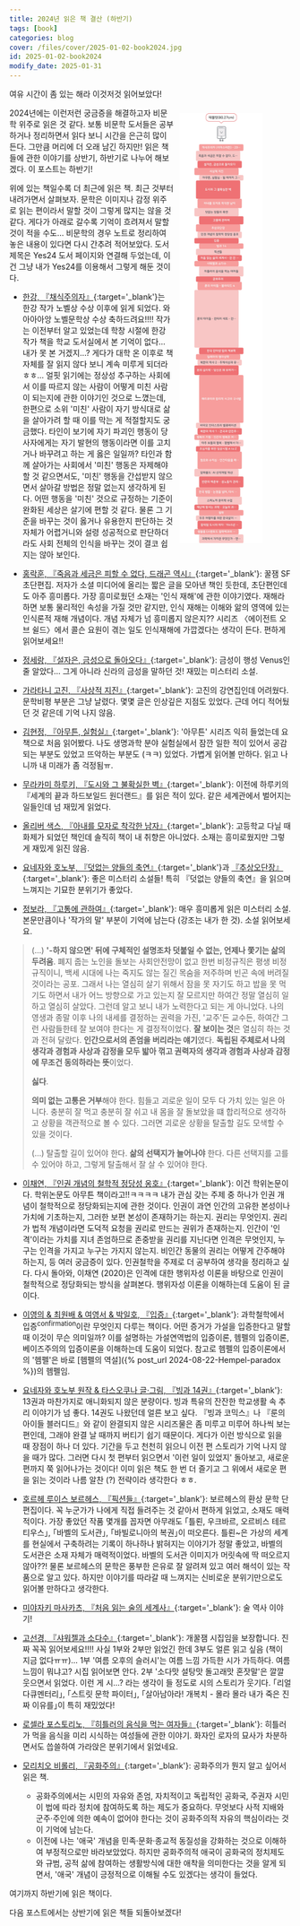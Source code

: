 ```yaml
---
title: 2024년 읽은 책 결산 (하반기)
tags: [book]
categories: blog
cover: /files/cover/2025-01-02-book2024.jpg
id: 2025-01-02-book2024
modify_date: 2025-01-31
---
```

여유 시간이 좀 있는 해라 이것저것 읽어보았다!

<style>
img{
    float: right;
    margin: 0.8em;
}
    </style>

<p align="right">
    <figure>
        <a href="/files/img/2024readings.jpg" data-lightbox="vis">
  			<img src="/files/img/2024readings.jpg" width="35%">
        </a>
    </figure>
</p>

2024년에는 이런저런 궁금증을 해결하고자 비문학 위주로 읽은 것 같다. 보통 비문학 도서들은 공부하거나 정리하면서 읽다 보니 시간을 은근히 많이 든다. 그만큼 머리에 더 오래 남긴 하지만! 읽은 책들에 관한 이야기를 상반기, 하반기로 나누어 해보겠다. 이 포스트는 하반기! <!--more-->
 
위에 있는 책일수록 더 최근에 읽은 책. 최근 것부터 내려가면서 살펴보자. 문학은 이미지나 감정 위주로 읽는 편이라서 말할 것이 그렇게 많지는 않을 것 같다. 게다가 아래로 갈수록 기억이 흐려져서 말할 것이 적을 수도… 비문학의 경우 노트로 정리하여 놓은 내용이 있다면 다시 간추려 적어보았다. 도서 제목은 Yes24 도서 페이지와 연결해 두었는데, 이건 그냥 내가 Yes24를 이용해서 그렇게 해둔 것이다. 

- [한강, 『채식주의자』](https://www.yes24.com/Product/Goods/108422348){:target='_blank'}는 한강 작가 노벨상 수상 이후에 읽게 되었다. 와아아아앙 노벨문학상 수상 축하드려요!!!! 작가는 이전부터 알고 있었는데 학창 시절에 한강 작가 책을 학교 도서실에서 본 기억이 없다… 내가 못 본 거겠지…? 게다가 대학 온 이후로 책 자체를 잘 읽지 않다 보니 계속 미루게 되더라 ㅎㅎ… 얼핏 읽기에는 정상성 추구하는 사회에서 이를 따르지 않는 사람이 어떻게 미친 사람이 되는지에 관한 이야기인 것으로 느꼈는데, 한편으로 소위 '미친' 사람이 자기 방식대로 삶을 살아가려 할 때 이를 막는 게 적절할지도 궁금했다. 타인이 보기에 자기 파괴인 행동이 당사자에게는 자기 발현의 행동이라면 이를 고치거나 바꾸려고 하는 게 옳은 일일까? 타인과 함께 살아가는 사회에서 '미친' 행동은 자제해야 할 것 같으면서도, '미친' 행동을 간섭받지 않으면서 살아갈 방법은 정말 없는지 생각하게 된다. 어떤 행동을 '미친' 것으로 규정하는 기준이 완화된 세상은 살기에 편할 것 같다. 물론 그 기준을 바꾸는 것이 옳거나 유용한지 판단하는 것 자체가 어렵거니와 설령 성공적으로 판단하더라도 사회 전체의 인식을 바꾸는 것이 결코 쉽지는 않아 보인다.

- [홍락훈, 『죽음과 세금은 피할 수 없다, 드래곤 역시』](https://www.yes24.com/Product/Goods/122308224){:target='_blank'}: 꿀잼 SF 초단편집. 저자가 소셜 미디어에 올리는 짧은 글을 모아낸 책인 듯한데, 초단편인데도 아주 흥미롭다. 가장 흥미로웠던 소재는 '인식 재해'에 관한 이야기였다. 재해라 하면 보통 물리적인 속성을 가질 것만 같지만, 인식 재해는 이해와 앎의 영역에 있는 인식론적 재해 개념이다. 개념 자체가 넘 흥미롭지 않은지?? 시리즈 〈에이전트 오브 쉴드〉에서 콜슨 요원이 겪는 일도 인식재해에 가깝겠다는 생각이 든다. 편하게 읽어보세요!!

- [정세랑, 『설자은, 금성으로 돌아오다』](https://www.yes24.com/Product/Goods/122944333){:target='_blank'}: 금성이 행성 Venus인 줄 알았다… 그게 아니라 신라의 금성을 말하던 것! 재밌는 미스터리 소설.

- [가라타니 고진, 『사상적 지진』](https://www.yes24.com/Product/Goods/89641726){:target='_blank'}: 고진의 강연집인데 어려웠다. 문학비평 부분은 그냥 날렸다. 몇몇 글은 인상깊은 지점도 있었다. 근데 어디 적어뒀던 것 같은데 기억 나지 않음.

- [김현정, 『아무튼, 실험실』](https://www.yes24.com/Product/Goods/126520656){:target='_blank'}: '아무튼' 시리즈 익히 들었는데 요 책으로 처음 읽어봤다. 나도 생명과학 분야 실험실에서 잠깐 일한 적이 있어서 공감되는 부분도 있었고 뜨악하는 부분도 (ㅋㅋ) 있었다. 가볍게 읽어볼 만하다. 읽고 나니까 내 미래가 좀 걱정됨ㅠ. 

- [무라카미 하루키, 『도시와 그 불확실한 벽』](https://www.yes24.com/Product/Goods/122090075){:target='_blank'}: 이전에 하루키의 『세계의 끝과 하드보일드 원더랜드』를 읽은 적이 있다. 같은 세계관에서 벌어지는 일들인데 넘 재밌게 읽었다.

- [올리버 색스, 『아내를 모자로 착각한 남자』](https://www.yes24.com/Product/Goods/30548896){:target='_blank'}: 고등학교 다닐 때 화제가 되었던 책인데 솔직히 책이 내 취향은 아니었다. 소재는 흥미로웠지만 그렇게 재밌게 읽진 않음.

- [요네자와 호노부, 『덧없는 양들의 축연』](https://www.yes24.com/Product/Goods/125495891){:target='_blank'}과 [『추상오단장』](https://www.yes24.com/Product/Goods/120793554){:target='_blank'}: 좋은 미스터리 소설들! 특히 『덧없는 양들의 축연』을 읽으며 느껴지는 기묘한 분위기가 좋았다.

- [정보라, 『고통에 관하여』](https://www.yes24.com/Product/Goods/122129305){:target='_blank'}: 매우 흥미롭게 읽은 미스터리 소설. 본문만큼이나 '작가의 말' 부분이 기억에 남는다 (강조는 내가 한 것). 소설 읽어보세요.
>(...) **'-하지 않으면' 뒤에 구체적인 설명조차 덧붙일 수 없는, 언제나 쫓기는 삶의 두려움**. 폐지 줍는 노인을 돌보는 사회안전망이 없고 한번 비정규직은 평생 비정규직이니, 백세 시대에 나는 죽지도 않는 질긴 목숨을 저주하며 빈곤 속에 버려질 것이라는 공포. 그래서 나는 열심히 살기 위해서 잠을 못 자기도 하고 밥을 못 먹기도 하면서 내가 어느 방향으로 가고 있는지 잘 모르지만 하여간 정말 열심히 일하고 열심히 살았다. 그런데 알고 보니 내가 노력한다고 되는 게 아니었다. 나의 영생과 종말 이후 나의 내세를 결정하는 권력을 가진, '교주'든 교수든, 하여간 그런 사람들한테 잘 보여야 한다는 게 결정적이었다. **잘 보이는 것**은 열심히 하는 것과 전혀 달랐다. **인간으로서의 존엄을 버리라는 얘기**였다. **독립된 주체로서 나의 생각과 경험과 사상과 감정을 모두 밟아 꺾고 권력자의 생각과 경험과 사상과 감정에 무조건 동의하라는 뜻**이었다. 
> 
> **싫다**.
> 
> **의미 없는 고통은 거부**해야 한다. 힘들고 괴로운 일이 모두 다 가치 있는 일은 아니다. 충분히 잘 먹고 충분히 잘 쉬고 내 몸을 잘 돌보았을 떄 합리적으로 생각하고 상황을 객관적으로 볼 수 있다. 그러면 괴로운 상황을 탈출할 길도 모색할 수 있을 것이다.
> 
> (…)
> 탈출할 길이 있어야 한다. **삶의 선택지가 늘어나야** 한다. 다른 선택지를 고를 수 있어야 하고, 그렇게 탈출해서 잘 살 수 있어야 한다. 

- [이채연, 『인권 개념의 철학적 정당성 옹호』](https://dspace.ewha.ac.kr/handle/2015.oak/253236){:target='_blank'}: 이건 학위논문이다. 학위논문도 아무튼 책이라고!!ㅋㅋㅋㅋ 내가 관심 갖는 주제 중 하나가 인권 개념이 철학적으로 정당화되는지에 관한 것이다. 인권이 과연 인간의 고유한 본성이나 가치에 기초하는지, 그러한 보편 본성이 존재하기는 하는지. 권리는 무엇인지. 권리가 법적 개념이라면 도덕적 요청을 권리로 만드는 권위가 존재하는지. 인간이 '인격'이라는 가치를 지녀 존엄하므로 존중받을 권리를 지닌다면 인격은 무엇인지, 누구는 인격을 가지고 누구는 가지지 않는지. 비인간 동물의 권리는 어떻게 간주해야 하는지, 등 여러 궁금증이 있다. 인권철학을 주제로 더 공부하여 생각을 정리하고 싶다. 다시 돌아와, 이채연 (2020)은 인격에 대한 행위자성 이론을 바탕으로 인권이 철학적으로 정당화되는 방식을 살펴본다. 행위자성 이론을 이해하는데 도움이 된 글이다. 

- [이영의 & 최원배 & 여영서 & 박일호, 『입증』](https://www.yes24.com/Product/Goods/58263891){:target='_blank'}: 과학철학에서 입증<sup>confirmation</sup>이란 무엇인지 다루는 책이다. 어떤 증거가 가설을 입증한다고 말할 때 이것이 무슨 의미일까? 이를 설명하는 가설연역법의 입증이론, 헴펠의 입증이론, 베이즈주의의 입증이론을 이해하는데 도움이 되었다. 참고로 헴펠의 입증이론에서의 '헴펠'은 바로 [헴펠의 역설]({% post_url 2024-08-22-Hempel-paradox %})의 헴펠임.

- [요네자와 호노부 원작 & 타스오쿠나 글·그림, 『빙과 14권』](https://www.yes24.com/Product/Goods/113738262){:target='_blank'}: 13권과 마찬가지로 애니화되지 않은 분량이다. 빙과 특유의 잔잔한 학교생활 속 추리 이야기가 넘 좋다. 14권도 나왔던데 얼른 보고 싶다. 『빙과 코믹스』나 『룬의 아이들 블러디드』와 같이 완결되지 않은 시리즈물은 좀 미루고 미루어 하나씩 보는 편인데, 그래야 완결 날 때까지 버티기 쉽기 때문이다. 게다가 이런 방식으로 읽을 때 장점이 하나 더 있다. 기간을 두고 천천히 읽으니 이전 편 스토리가 기억 나지 않을 때가 많다. 그러면 다시 첫 편부터 읽으면서 '이런 일이 있었지' 돌아보고, 새로운 편까지 쭉 읽어나가는 것이다! 이미 읽은 책도 한 번 더 즐기고 그 위에서 새로운 편을 읽는 것이라 나름 알찬 (?) 전략이라 생각한다 ㅎㅎ.

- [호르헤 루이스 보르헤스, 『픽션들』](https://www.yes24.com/Product/Goods/5894097){:target='_blank'}: 보르헤스의 환상 문학 단편집이다. 꼭 누군가가 나에게 직접 들려주는 것 같아서 편하게 읽었고, 소재도 매력적이다. 가장 좋았던 작품 몇개를 꼽자면 아무래도 ｢틀뢴, 우크바르, 오르비스 테르티우스｣, ｢바벨의 도서관｣, ｢바빌로니아의 복권｣이 떠오른다. 틀뢴~은 가상의 세계를 현실에서 구축하려는 기록이 하나하나 밝혀지는 이야기가 정말 좋았고, 바벨의 도서관은 소재 자체가 매력적이었다. 바벨의 도서관 이미지가 머릿속에 딱 떠오르지 않아??! 물론 보르헤스의 문학은 풍부한 은유로 잘 알려져 있고 여러 해석이 있는 작품으로 알고 있다. 하지만 이야기를 따라갈 때 느껴지는 신비로운 분위기만으로도 읽어볼 만하다고 생각한다.

- [미야자키 마사카츠, 『처음 읽는 술의 세계사』](https://www.yes24.com/Product/Goods/93745523){:target='_blank'}: 술 역사 이야기! 

- [고선경, 『샤워젤과 소다수』](https://www.yes24.com/Product/Goods/122883845){:target='_blank'}: 개꿀잼 시집임을 보장합니다. 진짜 꼭꼭 읽어보세요!!!! 사실 1부와 2부만 읽었긴 한데 3부도 얼른 읽고 싶음 (책이 지금 없다ㅠㅠ)… 1부 '여름 오후의 슬러시'는 여름 느낌 가득한 시가 가득하다. 여름 느낌이 뭐냐고? 시집 읽어보면 안다. 2부 '소다맛 설탕맛 돌고래맛 혼잣말'은 깔깔 웃으면서 읽었다. 이런 게 시…? 라는 생각이 들 정도로 시의 스토리가 웃기다.
 ｢리얼 다큐멘터리｣, ｢스트릿 문학 파이터｣, ｢살아남아라! 개복치 - 몰라 몰라 내가 죽은 진짜 이유를｣이 특히 재밌었다!

- [로셀라 포스토리노, 『히틀러의 음식을 먹는 여자들』](https://www.yes24.com/Product/Goods/83546531){:target='_blank'}: 히틀러가 먹을 음식을 미리 시식하는 여성들에 관한 이야기. 화자인 로자의 묘사가 차분하면서도 씁쓸하여 가라앉은 분위기에서 읽었네요. 

- [모리치오 비롤리, 『공화주의』](https://www.yes24.com/Product/Goods/2143204){:target='_blank'}: 공화주의가 뭔지 알고 싶어서 읽은 책. 
    - 공화주의에서는 시민의 자유와 존엄, 자치적이고 독립적인 공화국, 주권자 시민이 법에 따라 정치에 참여하도록 하는 제도가 중요하다. 무엇보다 사적 지배와 군주·주인에 의한 예속이 없어야 한다는 것이 공화주의적 자유의 핵심이라는 것이 기억에 남는다. 
    - 이전에 나는 '애국' 개념을 민족·문화·종교적 동질성을 강화하는 것으로 이해하여 부정적으로만 바라보았었다. 하지만 공화주의적 애국이 공화국의 정치제도와 규범, 공적 삶에 참여하는 생활방식에 대한 애착을 의미한다는 것을 알게 되면서, '애국' 개념이 긍정적으로 이해될 수도 있겠다는 생각이 들었다. 


여기까지 하반기에 읽은 책이다.

다음 포스트에서는 상반기에 읽은 책들 되돌아보겠다!